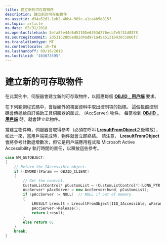 ```yaml
---
title: 建立新的可存取物件
description: 建立新的可存取物件
ms.assetid: d34a52d1-1eb2-4bb4-989c-a1ca4b5d815f
ms.topic: article
ms.date: 05/31/2018
ms.openlocfilehash: 5efa85e44d6d51105e6363d276ecb7e5f33d8378
ms.sourcegitcommit: 2d531328b6ed82d4ad971a45a5131b430c5866f7
ms.translationtype: MT
ms.contentlocale: zh-TW
ms.lasthandoff: 09/16/2019
ms.locfileid: "103673595"
---
```

# <a name="create-new-accessible-objects"></a>建立新的可存取物件

在此案例中，伺服器會建立新的可存取物件，以回應每個 [**OBJID \_ 用戶端**](object-identifiers.md) 要求。

在下列範例程式碼中，會從額外的視窗資料中取出控制項的指標。 這個視窗控制碼會傳遞給自訂協助工具伺服器的函式， (AccServer) 物件。 每當收到 [**OBJID \_ 用戶端**](object-identifiers.md) 時，就會建立此物件。

當建立物件時，伺服器會取得參考（必須在呼叫 [**LresultFromObject**](/windows/desktop/api/Oleacc/nf-oleacc-lresultfromobject)之後釋放），如此一來，當用戶端完成時，物件就會立即終結。 請注意， **LresultFromObject** 會將參考計數遞增數次，但它是用戶端應用程式和 Microsoft Active Accessibility 執行時間的責任，以釋放這些參考。


```C++
case WM_GETOBJECT:
{
    // Return the IAccessible object. 
    if ((DWORD)lParam == OBJID_CLIENT)
    {
        // Get the control.  
        CustomListControl* pCustomList = (CustomListControl*)(LONG_PTR)GetWindowLongPtr(hwnd, 0);
        AccServer* pAccServer = new AccServer(hwnd, pCustomList);
        if (pAccServer != NULL)  // NULL if out of memory. 
        {
            LRESULT Lresult = LresultFromObject(IID_IAccessible, wParam, pAccServer);
            pAccServer->Release();
            return Lresult;
        }
        else return 0;
    }
    break;
}
```



 

 




